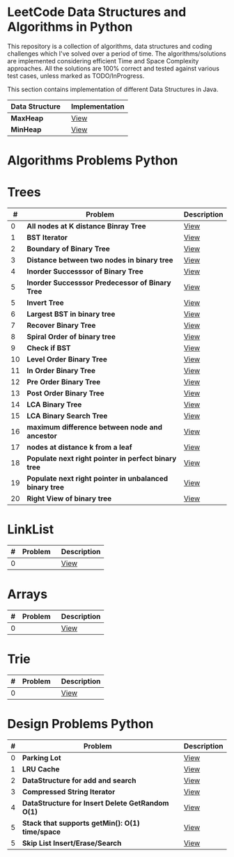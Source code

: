 # LeetCode Data Structures and Algorithms in Python

This repository is a collection of algorithms, data structures and coding challenges which I've solved over a period of time. The algorithms/solutions are implemented considering efficient Time and Space Complexity approaches. All the solutions are 100% correct and tested against various test cases, unless marked as TODO/InProgress.


This section contains implementation of different Data Structures in Java.

| Data Structure   | Implementation |
|------------------------------------------------------------|-----------------------------------------------------------------------------------------------------|
| <b>MaxHeap</b>| [View](https://github.com/Pythonyte/Data-Structure-Algorithms-Python/blob/master/ADT/MaxHeap.py)|
| <b>MinHeap</b>| [View](https://github.com/Pythonyte/Data-Structure-Algorithms-Python/blob/master/ADT/MinHeap.py)|

# Algorithms Problems Python

# Trees
| # | Problem   | Description |
|---|--------------------------------------------------------|-----------------------------------------------------------------------------------------------------|
| 0 | <b>All nodes at K distance Binray Tree</b> | [View](https://github.com/Pythonyte/lc/blob/master/all-nodes-distance-k-in-binary-tree)
| 1 | <b>BST Iterator</b> | [View](https://github.com/Pythonyte/lc/blob/master/binary-search-tree-iterator)
| 2 | <b>Boundary of Binary Tree</b> | [View](https://github.com/Pythonyte/lc/blob/master/boundary-of-binary-tree)
| 3 | <b>Distance between two nodes in binary tree</b> | [View](https://github.com/Pythonyte/lc/blob/master/find-distance-between-two-nodes-of-a-binary-tree)
| 4 | <b>Inorder Successsor of Binary Tree</b> | [View](https://github.com/Pythonyte/lc/blob/master/inorder-successor-binary-tree)
| 5 | <b>Inorder Successsor Predecessor of Binary Tree</b> | [View](https://github.com/Pythonyte/lc/blob/master/inorder-successor-predecssor-binary-tree)
| 5 | <b>Invert Tree</b> | [View](https://github.com/Pythonyte/lc/blob/master/invertTreeRecursive)
| 6 | <b>Largest BST in binary tree</b> | [View](https://github.com/Pythonyte/lc/blob/master/largestBSTSubtree)
| 7 | <b>Recover Binary Tree</b> | [View](https://github.com/Pythonyte/lc/blob/master/recoverTree)
| 8 | <b>Spiral Order of binary tree</b> | [View](https://github.com/Pythonyte/lc/blob/master/spiral_order_binary_tree)
| 9 | <b>Check if BST</b> | [View](https://github.com/Pythonyte/lc/blob/master/validate-binary-search-tree)
| 10 | <b>Level Order Binary Tree</b> | [View](https://github.com/Pythonyte/lc/blob/master/binary-tree-level-order)
| 11 | <b>In Order Binary Tree</b> | [View](https://github.com/Pythonyte/lc/blob/master/binary-tree-inorder-traversal)
| 12 | <b>Pre Order Binary Tree</b> | [View](https://github.com/Pythonyte/lc/blob/master/binary-tree-preorder-traversal)
| 13 | <b>Post Order Binary Tree</b> | [View](https://github.com/Pythonyte/lc/blob/master/binary-tree-postorder-traversal)
| 14 | <b>LCA Binary Tree</b> | [View](https://github.com/Pythonyte/lc/blob/master/lowest-common-ancestor-of-a-binary-tree)
| 15 | <b>LCA Binary Search Tree</b> | [View](https://github.com/Pythonyte/lc/blob/master/lowestCommonAncestorBST)
| 16 | <b>maximum difference between node and ancestor</b> | [View](https://github.com/Pythonyte/lc/blob/master/maxAncestorDiff)
| 17 | <b>nodes at distance k from a leaf</b> | [View](https://github.com/Pythonyte/lc/blob/master/print-nodes-distance-k-leaf-node)
| 18 | <b>Populate next right pointer in perfect binary tree</b> | [View](https://github.com/Pythonyte/lc/blob/master/populating-next-right-pointers-in-each-node)
| 19 | <b>Populate next right pointer in unbalanced binary tree</b> | [View](https://github.com/Pythonyte/lc/blob/master/populating-next-right-pointers-in-each-node-ii)
| 20 | <b>Right View of binary tree</b> | [View](https://github.com/Pythonyte/lc/blob/master/rightSideView)


# LinkList
| # | Problem   | Description |
|---|--------------------------------------------------------|-----------------------------------------------------------------------------------------------------|
| 0 | <b></b>   |  [View]()

# Arrays
| # | Problem   | Description |
|---|--------------------------------------------------------|-----------------------------------------------------------------------------------------------------|
| 0 | <b></b>   |  [View]()

# Trie
| # | Problem   | Description |
|---|--------------------------------------------------------|-----------------------------------------------------------------------------------------------------|
| 0 | <b></b>   |  [View]()

# Design Problems Python

| # | Problem   | Description |
|---|--------------------------------------------------------|-----------------------------------------------------------------------------------------------------|
| 0 | <b>Parking Lot</b>   |  [View](https://github.com/Pythonyte/lc/blob/master/Design-Parking-Lot)
| 1 | <b>LRU Cache</b>   |  [View](https://github.com/Pythonyte/lc/blob/master/LRUCache)
| 2 | <b>DataStructure for add and search</b>   |  [View](https://github.com/Pythonyte/lc/blob/master/add-and-search-word-data-structure-design)
| 3 | <b>Compressed String Iterator</b>   |  [View](https://github.com/Pythonyte/lc/blob/master/design-compressed-string-iterator)
| 4 | <b>DataStructure for Insert Delete GetRandom O(1)</b>   |  [View](https://github.com/Pythonyte/lc/blob/master/insert-delete-getrandom-o1)
| 5 | <b>Stack that supports getMin(): O(1) time/space</b>   |  [View](https://github.com/Pythonyte/lc/blob/master/min-stack)
| 5 | <b>Skip List Insert/Erase/Search </b>   |  [View](https://github.com/Pythonyte/lc/blob/master/Design-Skip-List)
